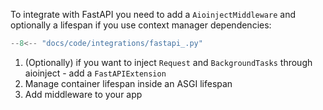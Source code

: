 To integrate with FastAPI you need to add a `AioinjectMiddleware` and
optionally a lifespan if you use context manager dependencies:
```python hl_lines="11 18-19 24"
--8<-- "docs/code/integrations/fastapi_.py"
```

1. (Optionally) if you want to inject `Request` and `BackgroundTasks` through aioinject - add a `FastAPIExtension`
2. Manage container lifespan inside an ASGI lifespan
3. Add middleware to your app
